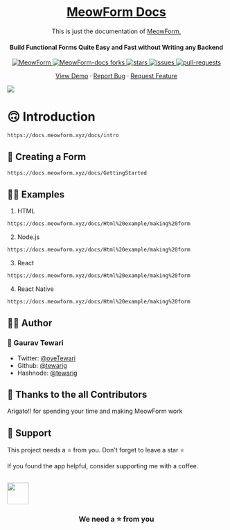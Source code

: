 <p align="center">
  <a href="https://docs.meowform.xyz/">
   <h1 align="center">MeowForm Docs</h1>
  </a>
   <p align="center">This is just the documentation of <a href="https://github.com/tewarig/MeowForm">MeowForm.</a></p>
</p>




<h4 align="center"> Build Functional Forms Quite Easy and Fast without Writing any Backend </h4>

<p align="center">
  <a href="https://github.com/tewarig/MeowForm/blob/master/LICENSE" target="blank">
  <img src="https://img.shields.io/github/license/tewarig/MeowForm?style=flat-square" alt="MeowForm" />
  </a>
  <a href="https://github.com/tewarig/MeowForm-docs/fork" target="blank">
  <img src="https://img.shields.io/github/forks/tewarig/MeowForm-docs?style=flat-square" alt="MeowForm-docs forks"/>
  </a>
  <a href="https://github.com/tewarig/MeowForm-docs/stargazers" target="blank">
  <img src="https://img.shields.io/github/stars/tewarig/MeowForm-docs?style=flat-square" alt=" stars"/>
  </a>
  <a href="https://github.com/tewarig/MeowForm-docs/issues" target="blank">
  <img src="https://img.shields.io/github/issues/tewarig/torii?style=flat-square" alt="issues"/>
  </a>
  <a href="https://github.com/tewarig/MeowForm-docs/pulls" target="blank">
  <img src="https://img.shields.io/github/issues-pr/tewarig/torii?style=flat-square" alt=" pull-requests"/>
  </a>
</p>

<p align="center">
    <a href="https://docs.meowform.xyz/" target="blank">View Demo</a>
    ·
    <a href="https://github.com/tewarig/MeowForm-docs/issues/new/choose">Report Bug</a>
    ·
    <a href="https://github.com/tewarig/MeowForm-docs/issues/new/choose">Request Feature</a>
</p>

<img src="https://i.ibb.co/Tmzg75K/Meow-Form-Homepage.png"/>

# 🙃 Introduction

```bash
https://docs.meowform.xyz/docs/intro
```

## 🤔 Creating a Form 

```bash
https://docs.meowform.xyz/docs/GettingStarted
```

## 🧑‍🏫 Examples 

1. HTML

```bash
https://docs.meowform.xyz/docs/Html%20example/making%20form
```

2. Node.js

```bash
https://docs.meowform.xyz/docs/Html%20example/making%20form
```

3. React

```bash
https://docs.meowform.xyz/docs/Html%20example/making%20form
```

4. React Native

```bash
https://docs.meowform.xyz/docs/Html%20example/making%20form
```

## 👨‍💻 Author

### 👤 Gaurav Tewari

- Twitter: [@oyeTewari](https://twitter.com/oyeTewari)
- Github: [@tewarig](https://github.com/tewarig)
- Hashnode: [@tewarig](https://hashnode.com/@tewarig)

## 💪 Thanks to the all Contributors

Arigato!! for spending your time and making MeowForm work 

## 🙏 Support

This project needs a ⭐️ from you. Don't forget to leave a star ⭐️

If you found the app helpful, consider supporting me with a coffee.

<a href="buymeacoffee.com/tewarig"><img src="https://cdn.buymeacoffee.com/buttons/v2/default-yellow.png" height="50px">
</a>
---

<h3 align="center">
We need a ⭐️ from you
</h3>



